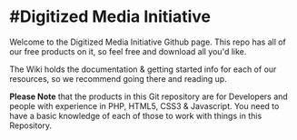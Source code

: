 #Digitized Media Initiative
============================

Welcome to the Digitized Media Initiative Github page. This repo has all of our free products on it, so feel free and download all you'd like.

The Wiki holds the documentation & getting started info for each of our resources, so we recommend going there and reading up.

**Please Note** that the products in this Git repository are for Developers and people with experience in PHP, HTML5, CSS3 & Javascript. You need to have a basic knowledge of each of those to work with things in this Repository.
